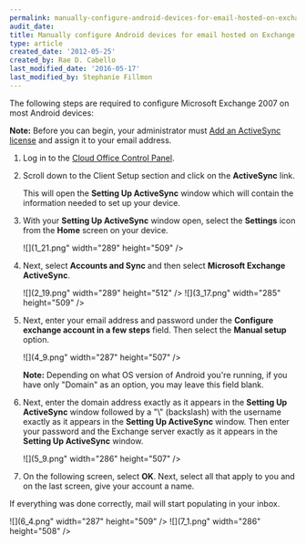 ```yaml
---
permalink: manually-configure-android-devices-for-email-hosted-on-exchange-2007/
audit_date:
title: Manually configure Android devices for email hosted on Exchange 2007
type: article
created_date: '2012-05-25'
created_by: Rae D. Cabello
last_modified_date: '2016-05-17'
last_modified_by: Stephanie Fillmon
---
```


The following steps are required to configure Microsoft Exchange 2007 on
most Android devices:

**Note:** Before you can begin, your administrator must
[Add an ActiveSync license](/support/how-to/add-an-activesync-or-bes-license)
and assign it to your email address.

1. Log in to the [Cloud Office Control Panel](https://cp.rackspace.com/usercp).

2. Scroll down to the Client Setup section
   and click on the **ActiveSync** link.

   This will open the **Setting Up
   ActiveSync** window which will contain the information needed to set up
   your device.

3. With your **Setting Up ActiveSync** window open, select
   the **Settings** icon from the **Home** screen on your device.

   ![](1_21.png" width="289" height="509" />

4. Next, select **Accounts and Sync** and then select **Microsoft
   Exchange ActiveSync**.

   ![](2_19.png" width="289" height="512" />
   ![](3_17.png" width="285" height="509" />

5. Next, enter your email address and password under the **Configure
   exchange account in a few steps** field. Then select the **Manual
   setup** option.

   ![](4_9.png" width="287" height="507" />

   **Note:** Depending on what OS version of Android you're running, if you have
   only "Domain" as an option, you may leave this field blank.

6. Next, enter the domain address exactly as it appears in
   the **Setting Up ActiveSync** window followed by a "\\" (backslash) with
   the username exactly as it appears in the **Setting Up
   ActiveSync** window. Then enter your password and the Exchange
   server exactly as it appears in the **Setting Up ActiveSync** window.

   ![](5_9.png" width="286" height="507" />

7. On the following screen, select **OK**. Next, select all that apply
   to you and on the last screen, give your account a name.

If everything was done correctly, mail will start populating in your inbox.

![](6_4.png" width="287" height="509" />
![](7_1.png" width="286" height="508" />
